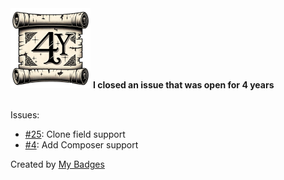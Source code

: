 <img src="https://github.com/my-badges/my-badges/blob/master/badges/old-issue/old-issue-4.png?raw=true" alt="I closed an issue that was open for 4 years" title="I closed an issue that was open for 4 years" width="128">
<strong>I closed an issue that was open for 4 years</strong>
<br><br>

Issues:

- <a href="https://github.com/daronspence/acf-widgets/issues/25">#25</a>: Clone field support
- <a href="https://github.com/geordyjames/google-Invisible-reCAPTCHA/issues/4">#4</a>: Add Composer support


Created by <a href="https://github.com/my-badges/my-badges">My Badges</a>